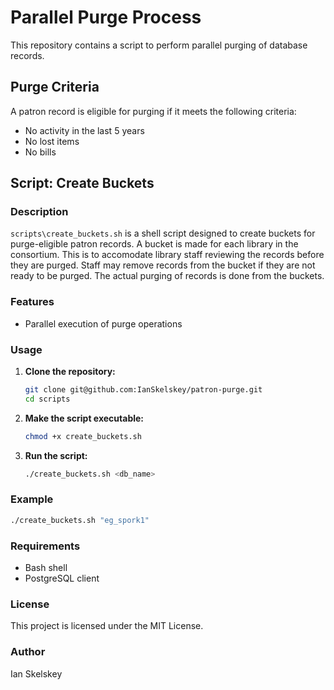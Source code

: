 # Parallel Purge Process

This repository contains a script to perform parallel purging of database records.

## Purge Criteria

A patron record is eligible for purging if it meets the following criteria:

- No activity in the last 5 years
- No lost items
- No bills

## Script: Create Buckets

### Description

`scripts\create_buckets.sh` is a shell script designed to create buckets for purge-eligible patron records. A bucket is made for each library in the consortium. This is to accomodate library staff reviewing the records before they are purged. Staff may remove records from the bucket if they are not ready to be purged. The actual purging of records is done from the buckets.

### Features

- Parallel execution of purge operations

### Usage

1. **Clone the repository:**
    ```sh
    git clone git@github.com:IanSkelskey/patron-purge.git
    cd scripts
    ```

2. **Make the script executable:**
    ```sh
    chmod +x create_buckets.sh
    ```

3. **Run the script:**
    ```sh
    ./create_buckets.sh <db_name>
    ```

### Example

```sh
./create_buckets.sh "eg_spork1"
```

### Requirements

- Bash shell
- PostgreSQL client

### License

This project is licensed under the MIT License.

### Author

Ian Skelskey